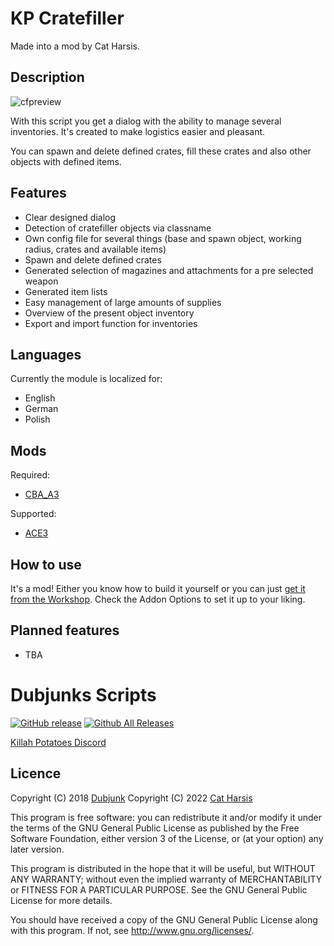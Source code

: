 # KP Cratefiller

Made into a mod by Cat Harsis.

## Description
![cfpreview](https://i.imgur.com/f1SBQzP.jpg)

With this script you get a dialog with the ability to manage several inventories. It's created to make logistics easier and pleasant.

You can spawn and delete defined crates, fill these crates and also other objects with defined items.

## Features

* Clear designed dialog
* Detection of cratefiller objects via classname
* Own config file for several things (base and spawn object, working radius, crates and available items)
* Spawn and delete defined crates
* Generated selection of magazines and attachments for a pre selected weapon
* Generated item lists
* Easy management of large amounts of supplies
* Overview of the present object inventory
* Export and import function for inventories

## Languages

Currently the module is localized for:
* English
* German
* Polish

## Mods

Required:
* [CBA_A3](https://steamcommunity.com/workshop/filedetails/?id=450814997)

Supported:
* [ACE3](https://steamcommunity.com/sharedfiles/filedetails/?id=463939057)

## How to use

It's a mod! Either you know how to build it yourself or you can just [get it from the Workshop](https://steamcommunity.com/sharedfiles/filedetails/?id=2869863861).
Check the Addon Options to set it up to your liking.

## Planned features

* TBA

# Dubjunks Scripts
[![GitHub release](https://img.shields.io/github/release/KillahPotatoes/dubjunks-scripts.svg)](https://github.com/KillahPotatoes/dubjunks-scripts/releases)
[![Github All Releases](https://img.shields.io/github/downloads/KillahPotatoes/dubjunks-scripts/total.svg)](https://github.com/KillahPotatoes/dubjunks-scripts)

[Killah Potatoes Discord](https://discord.gg/fjSPn8t)

## Licence
Copyright (C) 2018 [Dubjunk](https://github.com/Dubjunk)
Copyright (C) 2022 [Cat Harsis](https://github.com/TACHarsis)

This program is free software: you can redistribute it and/or modify it under the terms of the GNU General Public License as published by the Free Software Foundation, either version 3 of the License, or (at your option) any later version.

This program is distributed in the hope that it will be useful, but WITHOUT ANY WARRANTY; without even the implied warranty of MERCHANTABILITY or FITNESS FOR A PARTICULAR PURPOSE. See the GNU General Public License for more details.

You should have received a copy of the GNU General Public License along with this program. If not, see http://www.gnu.org/licenses/.
